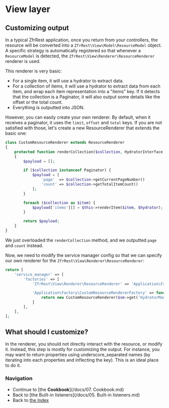 # View layer

## Customizing output

In a typical ZfrRest application, once you return from your controllers, the resource will be converted into
a `ZfrRest\View\Model\ResourceModel` object. A specific strategy is automatically registered so that whenever
a `ResourceModel` is detected, the `ZfrRest\View\Renderer\ResourceRenderer` renderer is used.

This renderer is very basic:

* For a single item, it will use a hydrator to extract data.
* For a collection of items, it will use a hydrator to extract data from each item, and wrap each item representation
into a "items" key. If it detects that the collection is a Paginator, it will also output some details like the offset
or the total count.
* Everything is outputted into JSON.

However, you can easily create your own renderer. By default, when it receives a paginator, it uses the `limit`,
`offset` and `total` keys. If you are not satisfied with those, let's create a new ResourceRenderer that extends
the basic one:

```php
class CustomResourceRenderer extends ResourceRenderer
{
    protected function renderCollection($collection, HydratorInterface $hydrator)
    {
        $payload = [];

        if ($collection instanceof Paginator) {
            $payload = [
                'page'  => $collection->getCurrentPageNumber()
                'count' => $collection->getTotalItemCount()
            ];
        }

        foreach ($collection as $item) {
            $payload['items'][] = $this->renderItem($item, $hydrator);
        }

        return $payload;
    }
}
```

We just overloaded the `renderCollection` method, and we outputted `page` and `count` instead.

Now, we need to modify the service manager config so that we can specify our own renderer for the
`ZfrRest\View\Renderer\ResourceRenderer`:

```php
return [
    'service_manager' => [
        'factories' => [
            'ZfrRest\View\Renderer\ResourceRenderer' => 'Application\Factory\CustomResourceRendererFactory',

            'Application\Factory\CustomResourceRendererFactory' => function($sm) {
                return new CustomResourceRenderer($sm->get('HydratorManager'));
            }
        ],
    ],
];
```

## What should I customize?

In the renderer, you should not directly interact with the resource, or modify it. Instead, this step is mostly
for customizing the output. For instance, you may want to return properties using underscore_separated names
(by iterating into each properties and inflecting the key). This is an ideal place to do it.

### Navigation

* Continue to [the **Cookbook**](/docs/07. Cookbook.md)
* Back to [the Built-in listeners](/docs/05. Built-in listeners.md)
* Back to [the Index](/docs/README.md)
